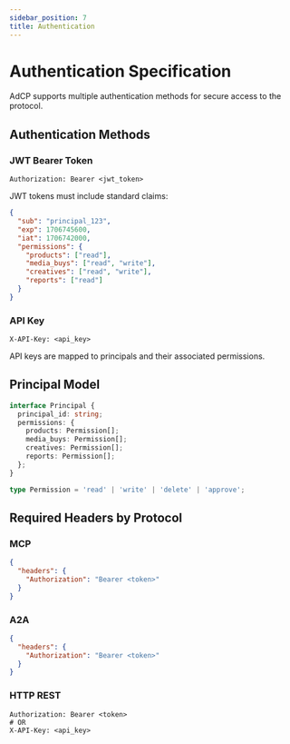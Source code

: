 ```yaml
---
sidebar_position: 7
title: Authentication
---
```


# Authentication Specification

AdCP supports multiple authentication methods for secure access to the protocol.

## Authentication Methods

### JWT Bearer Token
```http
Authorization: Bearer <jwt_token>
```

JWT tokens must include standard claims:
```json
{
  "sub": "principal_123",
  "exp": 1706745600,
  "iat": 1706742000,
  "permissions": {
    "products": ["read"],
    "media_buys": ["read", "write"],
    "creatives": ["read", "write"],
    "reports": ["read"]
  }
}
```

### API Key
```http
X-API-Key: <api_key>
```

API keys are mapped to principals and their associated permissions.

## Principal Model

```typescript
interface Principal {
  principal_id: string;
  permissions: {
    products: Permission[];
    media_buys: Permission[];
    creatives: Permission[];
    reports: Permission[];
  };
}

type Permission = 'read' | 'write' | 'delete' | 'approve';
```

## Required Headers by Protocol

### MCP
```json
{
  "headers": {
    "Authorization": "Bearer <token>"
  }
}
```

### A2A
```json
{
  "headers": {
    "Authorization": "Bearer <token>"
  }
}
```

### HTTP REST
```http
Authorization: Bearer <token>
# OR
X-API-Key: <api_key>
```